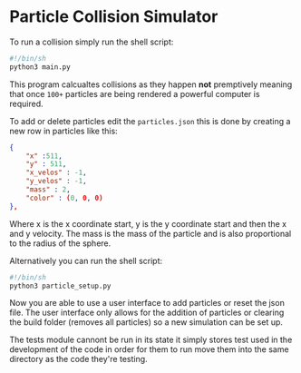 # Particle Collision Simulator

To run a collision simply run the shell script:

```bash
#!/bin/sh
python3 main.py
```

This program calcualtes collisions as they happen **not** premptively meaning that once `100+` particles are being rendered a powerful computer is required.

To add or delete particles edit the `particles.json` this is done by creating a new row in particles like this:

```json
{
	"x" :511,
	"y" : 511,
	"x_velos" : -1,
	"y_velos" : -1,
	"mass" : 2,
	"color" : (0, 0, 0)
},
```

Where x is the x coordinate start, y is the y coordinate start and then the x and y velocity. The mass is the mass of the particle and is also proportional to the radius of the sphere.

Alternatively you can run the shell script:

```bash
#!/bin/sh
python3 particle_setup.py
```

Now you are able to use a user interface to add particles or reset the json file. The user interface only allows for the addition of particles or clearing the build folder (removes all particles) so a new simulation can be set up.

The tests module cannont be run in its state it simply stores test used in the development of the code in order for them to run move them into the same directory as the code they're testing.
